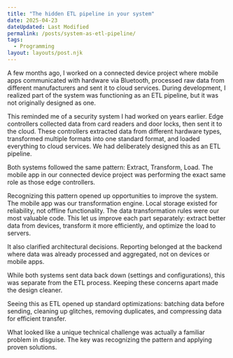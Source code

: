```yaml
---
title: "The hidden ETL pipeline in your system"
date: 2025-04-23
dateUpdated: Last Modified
permalink: /posts/system-as-etl-pipeline/
tags:
  - Programming
layout: layouts/post.njk
---
```


A few months ago, I worked on a connected device project where mobile apps communicated with hardware via Bluetooth, processed raw data from different manufacturers and sent it to cloud services. During development, I realized part of the system was functioning as an ETL pipeline, but it was not originally designed as one.

This reminded me of a security system I had worked on years earlier. Edge controllers collected data from card readers and door locks, then sent it to the cloud. These controllers extracted data from different hardware types, transformed multiple formats into one standard format, and loaded everything to cloud services. We had deliberately designed this as an ETL pipeline.

Both systems followed the same pattern: Extract, Transform, Load. The mobile app in our connected device project was performing the exact same role as those edge controllers.

Recognizing this pattern opened up opportunities to improve the system. The mobile app was our transformation engine. Local storage existed for reliability, not offline functionality. The data transformation rules were our most valuable code. This let us improve each part separately: extract better data from devices, transform it more efficiently, and optimize the load to servers.

It also clarified architectural decisions. Reporting belonged at the backend where data was already processed and aggregated, not on devices or mobile apps.

While both systems sent data back down (settings and configurations), this was separate from the ETL process. Keeping these concerns apart made the design cleaner.

Seeing this as ETL opened up standard optimizations: batching data before sending, cleaning up glitches, removing duplicates, and compressing data for efficient transfer.

What looked like a unique technical challenge was actually a familiar problem in disguise. The key was recognizing the pattern and applying proven solutions.
